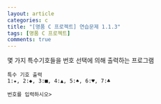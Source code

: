```yaml
---
layout: article
categories: c
title: "[명품 C 프로젝트] 연습문제 1.1.3"
tags: [명품 C 프로젝트]
comments: true
---
```

몇 가지 특수기호들을 번호 선택에 의해 출력하는 프로그램

```
특수 기호 출력
1:★, 2:◆, 3:■, 4:▲, 5:♠, 6:♥, 7:♣

번호를 입력하시오>
```

<script src="https://gist.github.com/junbly/3c33180013e55a2395875f4c956e9d8f.js"></script>

